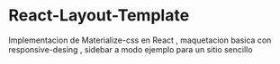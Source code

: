 # React-Layout-Template
Implementacion de Materialize-css en React , maquetacion basica con responsive-desing , sidebar a modo ejemplo para un sitio sencillo
